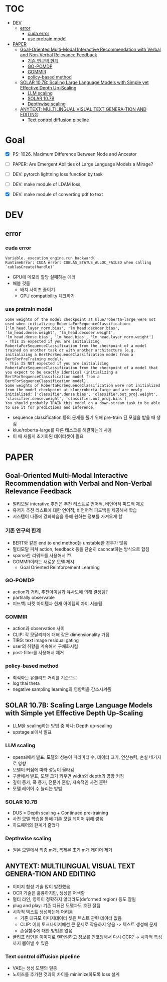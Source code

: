 # TOC
- [DEV](#dev)
  * [error](#error)
    + [cuda error](#cuda-error)
    + [use pretrain model](#use-pretrain-model)
- [PAPER](#paper)
  * [Goal-Oriented Multi-Modal Interactive Recommendation with Verbal and Non-Verbal Relevance Feedback](#goal-oriented-multi-modal-interactive-recommendation-with-verbal-and-non-verbal-relevance-feedback)
    + [기존 연구의 한계](#---------)
    + [GO-POMDP](#go-pomdp)
    + [GOMMIR](#gommir)
    + [policy-based method](#policy-based-method)
  * [SOLAR 10.7B: Scaling Large Language Models with Simple yet Effective Depth Up-Scaling](#solar-107b--scaling-large-language-models-with-simple-yet-effective-depth-up-scaling)
    + [LLM scaling](#llm-scaling)
    + [SOLAR 10.7B](#solar-107b)
    + [Depthwise scaling](#depthwise-scaling)
  * [ANYTEXT: MULTILINGUAL VISUAL TEXT GENERA-TION AND EDITING](#anytext--multilingual-visual-text-genera-tion-and-editing)
    + [Text control diffusion pipeline](#text-control-diffusion-pipeline)



# Goal

- [x] PS: 1026. Maximum Difference Between Node and Ancestor
- [ ] PAPER: Are Emergent Abilities of Large Language Models a Mirage?	
- [ ] DEV: pytorch lightning loss function by task
- [ ] DEV: make module of LDAM loss, 
- [x] DEV: make module of converting pdf to text


# DEV


## error
### cuda error
```shell
Variable._execution_engine.run_backward(
RuntimeError: CUDA error: CUBLAS_STATUS_ALLOC_FAILED when calling `cublasCreate(handle)`
```
- GPU에 메모리 할당 실패하는 에러
- 해볼 것들
    - 배치 사이즈 줄이기
    - GPU compatibility 체크하기

### use pretrain model

```shell
Some weights of the model checkpoint at klue/roberta-large were not used when initializing RobertaForSequenceClassification: ['lm_head.layer_norm.bias', 'lm_head.decoder.bias', 'lm_head.dense.weight', 'lm_head.decoder.weight', 'lm_head.dense.bias', 'lm_head.bias', 'lm_head.layer_norm.weight']
- This IS expected if you are initializing RobertaForSequenceClassification from the checkpoint of a model trained on another task or with another architecture (e.g. initializing a BertForSequenceClassification model from a BertForPreTraining model).
- This IS NOT expected if you are initializing RobertaForSequenceClassification from the checkpoint of a model that you expect to be exactly identical (initializing a BertForSequenceClassification model from a BertForSequenceClassification model).
Some weights of RobertaForSequenceClassification were not initialized from the model checkpoint at klue/roberta-large and are newly initialized: ['classifier.dense.bias', 'classifier.out_proj.weight', 'classifier.dense.weight', 'classifier.out_proj.bias']
You should probably TRAIN this model on a down-stream task to be able to use it for predictions and inference.

```

- sequence classification 등의 문제를 풀기 위해 pre-train 된 모델을 받을 때 생김
- klue/roberta-large를 다른 태스크를 해결하는데 사용
- 이 때 새롭게 초기화된 데이터셋이 필요


# PAPER

## Goal-Oriented Multi-Modal Interactive Recommendation with Verbal and Non-Verbal Relevance Feedback

- 멀티모달 interative 추천은 추천 리스트로 언어적, 비언어적 피드백 제공
- 유저가 추천 리스트에 대한 언어적, 비언어적 피드백을 제공해서 학습
- 시스템이 나중에 강화학습을 통해 원하는 정보를 가져오게 함

### 기존 연구의 한계
- BERT와 같은 end to end method는 unstable한 경우가 많음
- 멀티모달 피쳐 action, feedback 등을 단순히 caoncat하는 방식으로 합침
- sparse한 리워드를 사용해서 ??
- GOMMR이라는 새로운 모델 제시
    - Goal Oriented Reinforcement Learning

### GO-POMDP
- action과 거리, 추천아이템과 유사도에 의해 결정됨?
- partilally observable
- 피드백: 타켓 아이템과 현재 아이템의 차이 서술됨

### GOMMIR
- action과 observation 사이
- CLIP: 각 모달리티에 대해 같은 dimensionality 가짐
- TIRG: text image residual gating
- user의 취향을 계속해서 구체화시킴
- post-filter를 사용해서 제거

### policy-based method
- 최적화는 유클리드 거리를 기준으로 
- log thai theta
- negative sampling learning의 영향력을 감소시켜줌


## SOLAR 10.7B: Scaling Large Language Models with Simple yet Effective Depth Up-Scaling
- LLM을 scaling하는 방법 중 하나: Depth up-scaling
- upstage ai에서 발표
### LLM scaling
- openai에서 발표. 모델의 성능이 파라미터 수, 데이터 크기, 연산능력, 손실 네가지로 영향
- 모델이 커짐에 따라 성능이 올라감
- 구글에서 발표, 모델 크기 키우면 width와 depth의 영향 커짐
- 깊이 증가, 폭 증가, 전문가 혼합, 지속적인 사전 훈련
- 모델 레이어 수 늘리는 방법
### SOLAR 10.7B
- DUS = Depth scaling + Continued pre-training
- 사전 모델 학습을 통해 기존 모델 레이어 위해 쌓음
- 하드웨어의 한계가 줄었다

### Depthwise scaling
- 원본 모델에서 최종 m개, 복제본 초기 m개 레이어 제거


## ANYTEXT: MULTILINGUAL VISUAL TEXT GENERA-TION AND EDITING
- 이미지 합성 기술 많이 발전했음
- OCR 기술은 훌륭하지만, 생성은 어색함
- 멀티 라인, 영역이 정확하지 않더라도(deformed region) 등도 잘됨
- plug and play: 기존 디퓨전 모델과도 호환 잘됨
- 시각적 텍스트 생성하는데 어려움
    - 기존 대규모 이미지데이터 셋은 텍스트 관련 데이터 없음
    - CLIP: 어휘 토크나이저에선 큰 문제로 작용하지 않음 -> 텍스트 생성에 문제
    - 손실함수에 대한 방법론 없음
- 글리프 라인을 이미지로 랜더링하고 정보를 인코딩해서 다시 OCR? -> 시각적 특성까지 뽑아낼 수 있음

### Text control diffusion pipeline
- VAE는 생성 모델의 일종
- 노이즈를 추가한 것과의 차이를 minimize하도록 loss 설계

